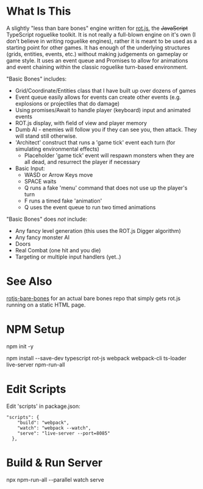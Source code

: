 # What Is This

A slightly "less than bare bones" engine written for [rot.js](https://ondras.github.io/rot.js/hp/), the ~~JavaScript~~ TypeScript roguelike toolkit. It is not really a full-blown engine on it's own (I don't believe in writing roguelike engines), rather it is meant to be used as a starting point for other games. It has enough of the underlying structures (grids, entities, events, etc.) without making judgements on gameplay or game style. It uses an event queue and Promises to allow for animations and event chaining within the classic roguelike turn-based environment.

"Basic Bones" includes:

* Grid/Coordinate/Entities class that I have built up over dozens of games
* Event queue easily allows for events can create other events (e.g. explosions or projectiles that do damage)
* Using promises/Await to handle player (keyboard) input and animated events
* ROT.js display, with field of view and player memory
* Dumb AI - enemies will follow you if they can see you, then attack. They will stand still otherwise.
* 'Architect' construct that runs a 'game tick' event each turn (for simulating environmental effects)
    * Placeholder 'game tick' event will respawn monsters when they are all dead, and resurrect the player if necessary
* Basic Input:
    * WASD or Arrow Keys move
    * SPACE waits
    * Q runs a fake 'menu' command that does not use up the player's turn
    * F runs a timed fake 'animation'
    * Q uses the event queue to run two timed animations

"Basic Bones" does *not* include:

* Any fancy level generation (this uses the ROT.js Digger algorithm)
* Any fancy monster AI
* Doors
* Real Combat (one hit and you die)
* Targeting or multiple input handlers (yet..)

# See Also

[rotjs-bare-bones](https://github.com/twpage/rotjs-bare-bones) for an actual bare bones repo that simply gets rot.js running on a static HTML page.

# NPM Setup

npm init -y

npm install --save-dev typescript rot-js webpack webpack-cli ts-loader live-server npm-run-all

# Edit Scripts

Edit 'scripts' in package.json:

```
"scripts": {
    "build": "webpack",
    "watch": "webpack --watch",
    "serve": "live-server --port=8085"
  },
```

# Build & Run Server

npx npm-run-all --parallel watch serve
